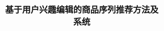 ---
layout: page
title: 基于用户兴趣编辑的商品序列推荐方法及系统
description: CN112862007B
img:
importance: 12
category: 
---